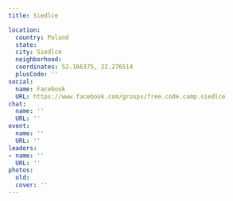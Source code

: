 ```yaml
---
title: Siedlce

location:
  country: Poland
  state: 
  city: Siedlce
  neighborhood: 
  coordinates: 52.166375, 22.276514
  plusCode: ''
social:
  name: Facebook
  URL: https://www.facebook.com/groups/free.code.camp.siedlce
chat:
  name: ''
  URL: ''
event:
  name: ''
  URL: ''
leaders:
- name: ''
  URL: ''
photos:
  old: 
  cover: ''
---
```

